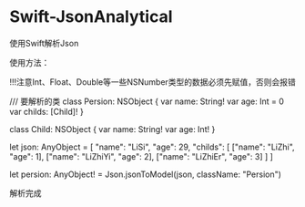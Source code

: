 # Swift-JsonAnalytical
使用Swift解析Json

使用方法：

  !!!注意Int、Float、Double等一些NSNumber类型的数据必须先赋值，否则会报错

  /// 要解析的类
  class Persion: NSObject {
    var name: String!
    var age: Int = 0
    var childs: [Child]!
  }
  
  class Child: NSObject {
    var name: String!
    var age: Int!
  }
  
  let json: AnyObject = [
            "name": "LiSi",
            "age": 29,
            "childs":
            [
                ["name": "LiZhi", "age": 1],
                ["name": "LiZhiYi", "age": 2],
                ["name": "LiZhiEr", "age": 3]
            ]
        ]
        
  let persion: AnyObject! = Json.jsonToModel(json, className: "Persion")
  
  解析完成
